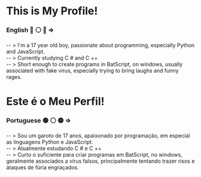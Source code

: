 # This is My Profile!
### English 🔵 ⚪ 🔴 => 
-- > I'm a 17 year old boy, passionate about programming, especially Python and JavaScript.               
-- > Currently studying C # and C ++                                                                 
-- > Short enough to create programs in BatScript, on windows, usually associated with fake virus, especially trying to bring laughs and funny rages.


# Este é o Meu Perfil!
### Portuguese 🟢 ⚪ 🟡 =>
-- > Sou um garoto de 17 anos, apaixonado por programação, em especial as linguagens Python e JavaScript.         
-- > Atualmente estudando C # e C ++                                                                                  
-- > Curto o suficiente para criar programas em BatScript, no windows, geralmente associados a vírus falsos, principalmente tentando trazer risos e ataques de fúria engraçados.

<!--
**Faolam/Faolam** is a ✨ _special_ ✨ repository because its `README.md` (this file) appears on your GitHub profile.

Here are some ideas to get you started:

- 🔭 I’m currently working on ...
- 🌱 I’m currently learning ...
- 👯 I’m looking to collaborate on ...
- 🤔 I’m looking for help with ...
- 💬 Ask me about ...
- 📫 How to reach me: ...
- 😄 Pronouns: ...
- ⚡ Fun fact: ...
-->
